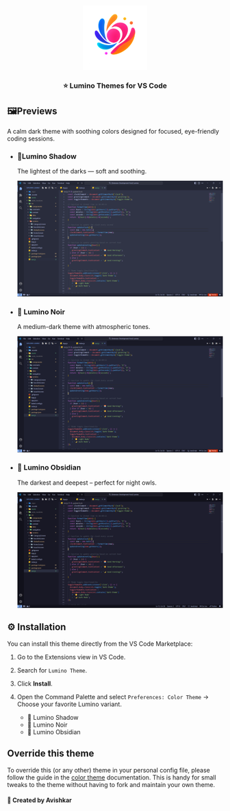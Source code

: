 <p align="center">
  <img src="assets/Logo.png" alt="Lumino" width="150" />
</p>

<h3 align="center">⭐ Lumino Themes for VS Code</h3>

## 🖼️Previews

A calm dark theme with soothing colors designed for focused, eye-friendly coding sessions.

- ### 🌅Lumino Shadow

  The lightest of the darks — soft and soothing.

  <p>
   <img src="assets/Shadow.png" alt="Shadow" width="500" />
  </p>

- ### 🌇 Lumino Noir

  A medium-dark theme with atmospheric tones.

  <p >
   <img src="assets/Noir.png" alt="Noir" width="500" />
  </p>

- ### 🌃 Lumino Obsidian

  The darkest and deepest – perfect for night owls.

  <p >
   <img src="assets/Obsidian.png" alt="obsidian" width="500" />
  </p>

## ⚙️ Installation

You can install this theme directly from the VS Code Marketplace:

1. Go to the Extensions view in VS Code.
2. Search for `Lumino Theme`.
3. Click **Install**.
4. Open the Command Palette and select `Preferences: Color Theme` → Choose your favorite Lumino variant.

   - 🌅 Lumino Shadow
   - 🌇 Lumino Noir
   - 🌃 Lumino Obsidian

## Override this theme

To override this (or any other) theme in your personal config file, please follow the guide in the [color theme](https://code.visualstudio.com/api/extension-guides/color-theme) documentation. This is handy for small tweaks to the theme without having to fork and maintain your own theme.

#### 🌠 Created by Avishkar

